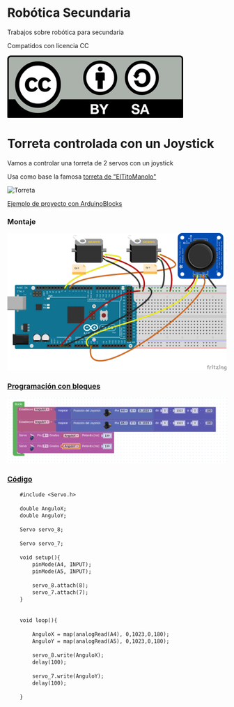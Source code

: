 # Robótica Secundaria

Trabajos sobre robótica para secundaria

Compatidos con licencia CC

![Licencia CC](./images/Licencia_CC.png)


# Torreta controlada con un Joystick

Vamos a controlar una torreta de 2 servos con un joystick 

Usa como base la famosa [torreta de "ElTitoManolo" ](https://www.thingiverse.com/thing:2467743)

![Torreta](https://cdn.thingiverse.com/renders/6a/51/9b/d1/b1/bc6b9e66128f97b17aba53b40d7eb409_preview_featured.jpg)


[Ejemplo de proyecto con ArduinoBlocks](http://www.arduinoblocks.com/web/project/173260)


### Montaje
![Montaje](./images/Servo-joystick_bb.png)

### [Programación con bloques](http://www.arduinoblocks.com/web/project/173260)

![Bloques](./images/Contro-Joystick-2-servos.png)

### [Código](./codigo/arduinoblocks_173260.ino)


        #include <Servo.h>

        double AnguloX;
        double AnguloY;

        Servo servo_8;

        Servo servo_7;

        void setup(){
            pinMode(A4, INPUT);
            pinMode(A5, INPUT);

            servo_8.attach(8);
            servo_7.attach(7);
        }


        void loop(){

            AnguloX = map(analogRead(A4), 0,1023,0,180);
            AnguloY = map(analogRead(A5), 0,1023,0,180);
            
            servo_8.write(AnguloX);
            delay(100);
            
            servo_7.write(AnguloY);
            delay(100);

        }

